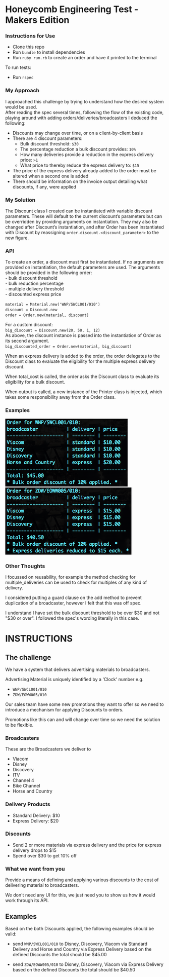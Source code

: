 # Honeycomb Engineering Test - Makers Edition

### Instructions for Use

- Clone this repo
- Run `bundle` to install dependencies
- Run `ruby run.rb` to create an order and have it printed to the terminal

To run tests:
- Run `rspec`

### My Approach

I approached this challenge by trying to understand how the desired system would be used.  
After reading the spec several times, following the flow of the existing code, playing around with adding orders/deliveries/broadcasters I deduced the following:
- Discounts may change over time, or on a client-by-client basis
- There are 4 discount parameters:
  - Bulk discount threshold: `$30`
  - The percentage reduction a bulk discount provides: `10%`
  - How many deliveries provide a reduction in the express delivery price: `>1`
  - What price to thereby reduce the express delivery to: `$15`
- The price of the express delivery already added to the order must be altered when a second one is added
- There should be information on the invoice output detailing what discounts, if any, were applied

### My Solution

The Discount class I created can be instantiated with variable discount parameters. These will default to the current discount’s parameters but can be overridden by providing arguments on instantiation. They may also be changed after Discount’s instantiation, and after Order has been instantiated with Discount by reassigning `order.discount.<discount_parameter>` to the new figure.  

### API

To create an order, a discount must first be instantiated. If no arguments are provided on instantiation, the default parameters are used.
The arguments should be provided in the following order:  
    - bulk discount threshold  
    - bulk reduction percentage  
    - multiple delivery threshold  
    - discounted express price

`material = Material.new('WNP/SWCL001/010')`  
`discount = Discount.new`  
`order = Order.new(material, discount)`  

For a custom discount:  
`big_discount = Discount.new(20, 50, 1, 12)`  
As above, the discount instance is passed into the instantiation of Order as its second argument.  
`big_discounted_order = Order.new(material, big_discount)`  

When an express delivery is added to the order, the order delegates to the Discount class to evaluate the eligibility for the multiple express delivery discount.  

When total_cost is called, the order asks the Discount class to evaluate its eligibility for a bulk discount.  

When output is called, a new instance of the Printer class is injected, which takes some responsibility away from the Order class.  

### Examples
![](https://github.com/rorymcgit/honeycomb-tv-tech-test/blob/master/eg_WNP-SWCL001-010.png)
![](https://github.com/rorymcgit/honeycomb-tv-tech-test/blob/master/eg_ZDW-EOWW005-010.png)


### Other Thoughts
I focussed on reusability, for example the method checking for multiple_deliveries can be used to check for multiples of any kind of delivery.  

I considered putting a guard clause on the add method to prevent duplication of a broadcaster, however I felt that this was off spec.  

I understand I have set the bulk discount threshold to be over $30 and not "$30 or over". I followed the spec's wording literally in this case.


# INSTRUCTIONS
## The challenge

We have a system that delivers advertising materials to broadcasters.

Advertising Material is uniquely identified by a 'Clock' number e.g.

* `WNP/SWCL001/010`
* `ZDW/EOWW005/010`

Our sales team have some new promotions they want to offer so
we need to introduce a mechanism for applying Discounts to orders.

Promotions like this can and will change over time so we need the solution to be flexible.

### Broadcasters

These are the Broadcasters we deliver to

* Viacom
* Disney
* Discovery
* ITV
* Channel 4
* Bike Channel
* Horse and Country


### Delivery Products

* Standard Delivery: $10
* Express Delivery: $20

### Discounts

* Send 2 or more materials via express delivery and the price for express delivery drops to $15
* Spend over $30 to get 10% off

### What we want from you

Provide a means of defining and applying various discounts to the cost of delivering material to broadcasters.

We don't need any UI for this, we just need you to show us how it would work through its API.

## Examples

Based on the both Discounts applied, the following examples should be valid:

* send `WNP/SWCL001/010` to Disney, Discovery, Viacom via Standard Delivery and Horse and Country via Express Delivery
    based on the defined Discounts the total should be $45.00

* send `ZDW/EOWW005/010` to Disney, Discovery, Viacom via Express Delivery
     based on the defined Discounts the total should be $40.50
